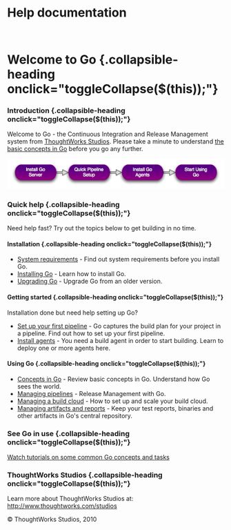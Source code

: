 Help documentation
==================

 

Welcome to Go {.collapsible-heading onclick="toggleCollapse($(this));"}
=============

### Introduction {.collapsible-heading onclick="toggleCollapse($(this));"}

Welcome to Go - the Continuous Integration and Release Management system
from [ThoughtWorks Studios](http://www.thoughtworks.com/products).
Please take a minute to understand [the basic concepts in
Go](../introduction/concepts_in_go.html) before you go any further.

![Start using Go](../resources/images/welcome.png)

### Quick help {.collapsible-heading onclick="toggleCollapse($(this));"}

Need help fast? Try out the topics below to get building in no time.

#### Installation {.collapsible-heading onclick="toggleCollapse($(this));"}

-   [System requirements](../installation/system_requirements.html) - Find out system
    requirements before you install Go.
-   [Installing Go](../installation/installing_go_server.html) - Learn how to install
    Go.
-   [Upgrading Go](../installation/upgrading_go.html) - Upgrade Go from an older
    version.

#### Getting started {.collapsible-heading onclick="toggleCollapse($(this));"}

Installation done but need help setting up Go?

-   [Set up your first pipeline](quick_pipeline_setup.html) - Go
    captures the build plan for your project in a pipeline. Find out how
    to set up your first pipeline.
-   [Install agents](../installation/installing_go_agent.html) - You need a build agent
    in order to start building. Learn to deploy one or more agents here.

#### Using Go {.collapsible-heading onclick="toggleCollapse($(this));"}

-   [Concepts in Go](../introduction/concepts_in_go.html) - Review basic concepts in Go.
    Understand how Go sees the world.
-   [Managing pipelines](managing_pipelines.html) - Release Management
    with Go.
-   [Managing a build cloud](../advanced_usage/managing_a_build_cloud.html) - How to set
    up and scale your build cloud.
-   [Managing artifacts and
    reports](../configuration/managing_artifacts_and_reports.html) - Keep your test
    reports, binaries and other artifacts in Go's central repository.

### See Go in use {.collapsible-heading onclick="toggleCollapse($(this));"}

[Watch tutorials on some common Go concepts and
tasks](http://www.thoughtworks-studios.com/go-agile-release-management/videos)

### ThoughtWorks Studios {.collapsible-heading onclick="toggleCollapse($(this));"}

Learn more about ThoughtWorks Studios at:
<http://www.thoughtworks.com/studios>





© ThoughtWorks Studios, 2010

